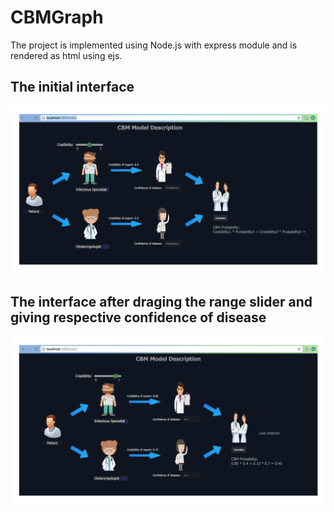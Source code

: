 # CBMGraph
The project is implemented using Node.js with express module and is rendered as html using ejs.

## The initial interface
![alt text](cbm-interface1.png)
## The interface after draging the range slider and giving respective confidence of disease 
![alt text](cbm-interface2.png)
